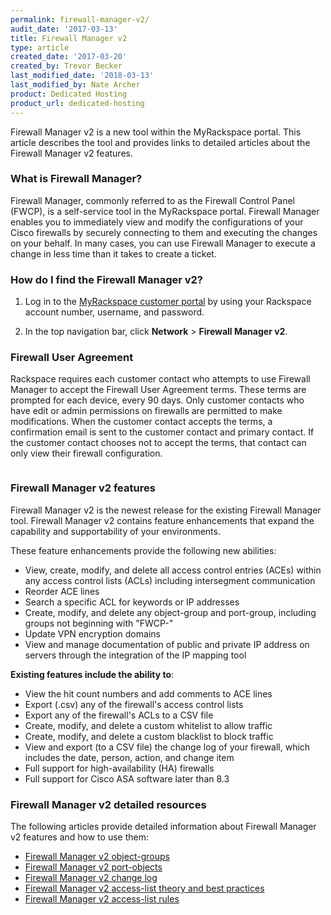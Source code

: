```yaml
---
permalink: firewall-manager-v2/
audit_date: '2017-03-13'
title: Firewall Manager v2
type: article
created_date: '2017-03-20'
created_by: Trevor Becker
last_modified_date: '2018-03-13'
last_modified_by: Nate Archer
product: Dedicated Hosting
product_url: dedicated-hosting
---
```


Firewall Manager v2 is a new tool within the MyRackspace portal. This article describes the tool and provides links to detailed articles about the Firewall Manager v2 features.

### What is Firewall Manager?

Firewall Manager, commonly referred to as the Firewall Control Panel (FWCP), is a self-service tool in the MyRackspace portal. Firewall Manager enables you to immediately view and modify the configurations of your Cisco firewalls by securely connecting to them and executing the changes on your behalf. In many cases, you can use Firewall Manager to execute a change in less time than it takes to create a ticket.

### How do I find the Firewall Manager v2?

1. Log in to the [MyRackspace customer portal](https://my.rackspace.com/portal/auth/login) by using your Rackspace account number, username, and password.

2. In the top navigation bar, click **Network** > **Firewall Manager v2**.

### Firewall User Agreement

Rackspace requires each customer contact who attempts to use Firewall Manager to accept the Firewall User Agreement terms. These terms are prompted for each device, every 90 days. Only customer contacts who have edit or admin permissions on firewalls are permitted to make modifications. When the customer contact accepts the terms, a confirmation email is sent to the customer contact and primary contact. If the customer contact chooses not to accept the terms, that contact can only view their firewall configuration.

<img src="{% asset_path dedicated-hosting/firewall-manager-v2/user-agreement.png %}" alt="" />

### Firewall Manager v2 features

Firewall Manager v2 is the newest release for the existing Firewall Manager tool. Firewall Manager v2 contains feature enhancements that expand the capability and supportability of your environments.

These feature enhancements provide the following new abilities:

- View, create, modify, and delete all access control entries (ACEs) within any access control lists (ACLs) including intersegment communication
- Reorder ACE lines
- Search a specific ACL for keywords or IP addresses
- Create, modify, and delete any object-group and port-group, including groups not beginning with "FWCP-"
- Update VPN encryption domains
- View and manage documentation of public and private IP address on servers through the integration of the IP mapping tool

**Existing features include the ability to**:

- View the hit count numbers and add comments to ACE lines
- Export (.csv) any of the firewall's access control lists
- Export any of the firewall's ACLs to a CSV file
- Create, modify, and delete a custom whitelist to allow traffic
- Create, modify, and delete a custom blacklist to block traffic
- View and export (to a CSV file) the change log of your firewall, which includes the date, person, action, and change item
- Full support for high-availability (HA) firewalls
- Full support for Cisco ASA software later than 8.3

### Firewall Manager v2 detailed resources

The following articles provide detailed information about Firewall Manager v2 features and how to use them:

- [Firewall Manager v2 object-groups](/how-to/firewall-manager-v2-object-groups)
- [Firewall Manager v2 port-objects](/how-to/firewall-manager-v2-port-groups)
- [Firewall Manager v2 change log](/how-to/firewall-manager-v2-change-log)
- [Firewall Manager v2 access-list theory and best practices](/how-to/firewall-manager-v2-access-list-theory-and-best-practices)
- [Firewall Manager v2 access-list rules](/how-to/firewall-manager-v2-access-list-rules)
